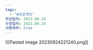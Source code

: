 ```yaml
---
tags:
  - "#프로젝트"
작성일자: 2023.09.24
수정일자: 2023.09.24
사용여부: true
---
```


![[Pasted image 20230924221240.png]]


